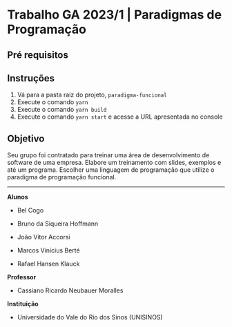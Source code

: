 # Trabalho GA 2023/1 | Paradigmas de Programação

## Pré requisitos

## Instruções

1. Vá para a pasta raiz do projeto, `paradigma-funcional`
1. Execute o comando `yarn`
1. Execute o comando `yarn build`
1. Execute o comando `yarn start` e acesse a URL apresentada no console

## Objetivo

Seu grupo foi contratado para treinar uma área de desenvolvimento de software de uma empresa. Elabore um treinamento com slides, exemplos e até um programa. Escolher uma linguagem de programação que utilize o paradigma de programação funcional.

___

**Alunos**

- Bel Cogo

- Bruno da Siqueira Hoffmann

- João Vítor Accorsi

- Marcos Vinicius Berté

- Rafael Hansen Klauck

**Professor**

- Cassiano Ricardo Neubauer Moralles

**Instituição**

- Universidade do Vale do Rio dos Sinos (UNISINOS)
